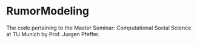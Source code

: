 # RumorModeling
The code pertaining to the Master Seminar: Computational Social Science at TU Munich by Prof. Jurgen Pfeffer.
